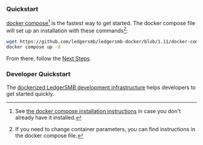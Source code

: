 ### Quickstart

[docker compose](https://docs.docker.com/compose/)[^1] is the fastest way to get started. The docker compose file will set up an installation with these commands[^2]:

```bash
wget https://github.com/ledgersmb/ledgersmb-docker/blob/1.11/docker-compose.yml
docker compose up -d
```
From there, follow the [Next Steps](https://github.com/ledgersmb/LedgerSMB#next-steps).


### Developer Quickstart

The [dockerized LedgerSMB development
infrastructure](https://github.com/ledgersmb/ledgersmb-dev-docker#ledgersmb-docker-development--testing-infrastructure)
helps developers to get started quickly.

[^1]: See [the docker compose installation instructions](https://docs.docker.com/compose/install/) in case you don't already have it installed.
[^2]: If you need to change container parameters, you can find instructions in the docker compose file. 
